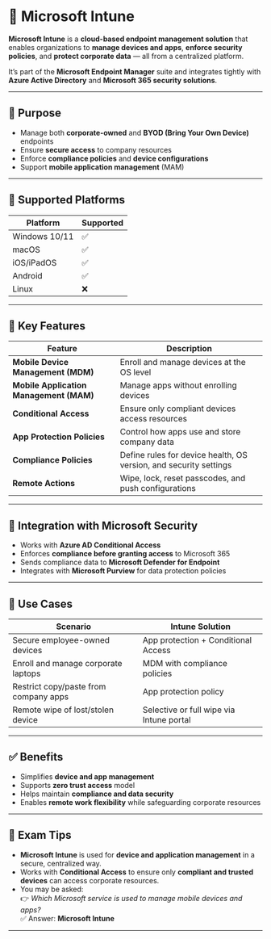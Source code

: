 # 📱 Microsoft Intune

**Microsoft Intune** is a **cloud-based endpoint management solution** that enables organizations to **manage devices and apps**, **enforce security policies**, and **protect corporate data** — all from a centralized platform.

It’s part of the **Microsoft Endpoint Manager** suite and integrates tightly with **Azure Active Directory** and **Microsoft 365 security solutions**.

---

## 🎯 Purpose

- Manage both **corporate-owned** and **BYOD (Bring Your Own Device)** endpoints
- Ensure **secure access** to company resources
- Enforce **compliance policies** and **device configurations**
- Support **mobile application management** (MAM)

---

## 📱 Supported Platforms

| Platform        | Supported |
|-----------------|-----------|
| Windows 10/11   | ✅        |
| macOS           | ✅        |
| iOS/iPadOS      | ✅        |
| Android         | ✅        |
| Linux           | ❌        |

---

## 🧰 Key Features

| Feature                           | Description |
|-----------------------------------|-------------|
| **Mobile Device Management (MDM)**| Enroll and manage devices at the OS level |
| **Mobile Application Management (MAM)** | Manage apps without enrolling devices |
| **Conditional Access**           | Ensure only compliant devices access resources |
| **App Protection Policies**       | Control how apps use and store company data |
| **Compliance Policies**           | Define rules for device health, OS version, and security settings |
| **Remote Actions**                | Wipe, lock, reset passcodes, and push configurations |

---

## 🔐 Integration with Microsoft Security

- Works with **Azure AD Conditional Access**
- Enforces **compliance before granting access** to Microsoft 365
- Sends compliance data to **Microsoft Defender for Endpoint**
- Integrates with **Microsoft Purview** for data protection policies

---

## 🧾 Use Cases

| Scenario                                  | Intune Solution |
|-------------------------------------------|------------------|
| Secure employee-owned devices             | App protection + Conditional Access |
| Enroll and manage corporate laptops       | MDM with compliance policies |
| Restrict copy/paste from company apps     | App protection policy |
| Remote wipe of lost/stolen device         | Selective or full wipe via Intune portal |

---

## ✅ Benefits

- Simplifies **device and app management**
- Supports **zero trust access** model
- Helps maintain **compliance and data security**
- Enables **remote work flexibility** while safeguarding corporate resources

---

## 📝 Exam Tips

- **Microsoft Intune** is used for **device and application management** in a secure, centralized way.
- Works with **Conditional Access** to ensure only **compliant and trusted devices** can access corporate resources.
- You may be asked:  
  👉 *Which Microsoft service is used to manage mobile devices and apps?*  
  ✅ Answer: **Microsoft Intune**

---